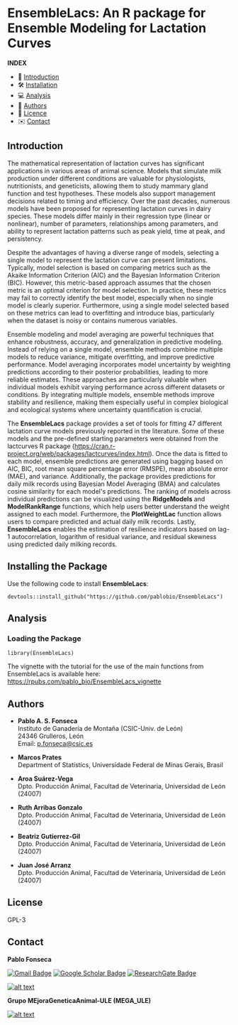 # EnsembleLacs: An R package for Ensemble Modeling for Lactation Curves

**INDEX**

-   📝 [Introduction](#introduction)
-   🛠️ [Installation](#Installing-the-Package)
-   💻 [Analysis](#Analysis)
-   🤝 [Authors](#Authors)
-   📜 [Licence](#License)
-   ✉️ [Contact](#Contact)

## **Introduction**

The mathematical representation of lactation curves has significant applications in various areas of animal science. Models that simulate milk production under different conditions are valuable for physiologists, nutritionists, and geneticists, allowing them to study mammary gland function and test hypotheses. These models also support management decisions related to timing and efficiency. Over the past decades, numerous models have been proposed for representing lactation curves in dairy species. These models differ mainly in their regression type (linear or nonlinear), number of parameters, relationships among parameters, and ability to represent lactation patterns such as peak yield, time at peak, and persistency.

Despite the advantages of having a diverse range of models, selecting a single model to represent the lactation curve can present limitations. Typically, model selection is based on comparing metrics such as the Akaike Information Criterion (AIC) and the Bayesian Information Criterion (BIC). However, this metric-based approach assumes that the chosen metric is an optimal criterion for model selection. In practice, these metrics may fail to correctly identify the best model, especially when no single model is clearly superior. Furthermore, using a single model selected based on these metrics can lead to overfitting and introduce bias, particularly when the dataset is noisy or contains numerous variables.

Ensemble modeling and model averaging are powerful techniques that enhance robustness, accuracy, and generalization in predictive modeling. Instead of relying on a single model, ensemble methods combine multiple models to reduce variance, mitigate overfitting, and improve predictive performance. Model averaging incorporates model uncertainty by weighting predictions according to their posterior probabilities, leading to more reliable estimates. These approaches are particularly valuable when individual models exhibit varying performance across different datasets or conditions. By integrating multiple models, ensemble methods improve stability and resilience, making them especially useful in complex biological and ecological systems where uncertainty quantification is crucial.

The **EnsembleLacs** package provides a set of tools for fitting 47 different lactation curve models previously reported in the literature. Some of these models and the pre-defined starting parameters were obtained from the lactcurves R package (https://cran.r-project.org/web/packages/lactcurves/index.html). Once the data is fitted to each model, ensemble predictions are generated using bagging based on AIC, BIC, root mean square percentage error (RMSPE), mean absolute error (MAE), and variance. Additionally, the package provides predictions for daily milk records using Bayesian Model Averaging (BMA) and calculates cosine similarity for each model's predictions. The ranking of models across individual predictions can be visualized using the **RidgeModels** and **ModelRankRange** functions, which help users better understand the weight assigned to each model. Furthermore, the **PlotWeightLac** function allows users to compare predicted and actual daily milk records. Lastly, **EnsembleLacs** enables the estimation of resilience indicators based on lag-1 autocorrelation, logarithm of residual variance, and residual skewness using predicted daily milking records.

## **Installing the Package**

Use the following code to install **EnsembleLacs**:

```{r, eval=FALSE}
devtools::install_github("https://github.com/pablobio/EnsembleLacs")
```

## **Analysis**

### **Loading the Package**

```{r}
library(EnsembleLacs)
```
The vignette with the tutorial for the use of the main functions from EnsembleLacs is available here: https://rpubs.com/pablo_bio/EnsembleLacs_vignette

## Authors

- **Pablo A. S. Fonseca**  
  Instituto de Ganadería de Montaña (CSIC-Univ. de León)  
  24346 Grulleros, León  
  Email: [p.fonseca@csic.es](mailto:p.fonseca@csic.es)

- **Marcos Prates**  
  Department of Statistics, Universidade Federal de Minas Gerais, Brasil  

- **Aroa Suárez-Vega**  
  Dpto. Producción Animal, Facultad de Veterinaria, Universidad de León (24007)  

- **Ruth Arribas Gonzalo**  
  Dpto. Producción Animal, Facultad de Veterinaria, Universidad de León (24007)  

- **Beatriz Gutierrez-Gil**  
  Dpto. Producción Animal, Facultad de Veterinaria, Universidad de León (24007)  

- **Juan José Arranz**  
  Dpto. Producción Animal, Facultad de Veterinaria, Universidad de León (24007) 

## License

GPL-3


## Contact

**Pablo Fonseca**

[![Gmail Badge](https://img.shields.io/badge/-psouf@unileon.es-c14438?style=flat-square&logo=Gmail&logoColor=white&link=mailto:psouf@unileon.es)](mailto:psouf@unileon.es)
[![Google Scholar Badge](https://img.shields.io/badge/Google-Scholar-lightgrey)](https://scholar.google.com/citations?user=1VUm8EIAAAAJ&hl=pt-BR)
[![ResearchGate Badge](https://img.shields.io/badge/Research-Gate-9cf)](https://www.researchgate.net/profile/Pablo_Fonseca2)

<!-- display the social media buttons in your README -->


[![alt text][6.1]][6]


<!-- links to social media icons -->
<!-- no need to change these -->

<!-- icons with padding -->

[6.1]: http://i.imgur.com/0o48UoR.png (github icon with padding)

<!-- icons without padding -->

[6.2]: http://i.imgur.com/9I6NRUm.png (github icon without padding)


<!-- links to your social media accounts -->
<!-- update these accordingly -->

[6]: http://www.github.com/pablobio


<!-- Please don't remove this: Grab your social icons from https://github.com/carlsednaoui/gitsocial -->

**Grupo MEjoraGeneticaAnimal-ULE (MEGA_ULE)**

[![alt text][1.1]][1]

[1.1]: http://i.imgur.com/tXSoThF.png (twitter icon with padding)

[1.2]: http://i.imgur.com/wWzX9uB.png (twitter icon without padding)

[1]: https://twitter.com/MEGA_ULE
